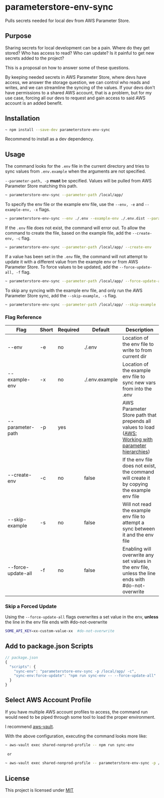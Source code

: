 # parameterstore-env-sync

Pulls secrets needed for local dev from AWS Parameter Store.

## Purpose

Sharing secrets for local development can be a pain. Where do they get stored? Who has access to read? Who can update? Is it painful to get new secrets added to the project?

This is a proposal on how to answer some of these questions.

By keeping needed secrets in AWS Parameter Store, where devs have access, we answer the storage question, we can control who reads and writes, and we can streamline the syncing of the values. If your devs don't have permissions to a shared AWS account, that is a problem, but for my use case, forcing all our devs to request and gain access to said AWS account is an added benefit.

## Installation

```bash
~ npm install --save-dev parameterstore-env-sync
```

Recommend to install as a dev dependency.

## Usage

The command looks for the `.env` file in the current directory and tries to sync values from `.env.example` when the arguments are not specified.

`--parameter-path, -p` **must** be specified. Values will be pulled from AWS Parameter Store matching this path.

```bash
~ parameterstore-env-sync --parameter-path /local/app/
```

To specify the env file or the example env file, use the `--env, -e` and `--example-env, -x` flags.

```bash
~ parameterstore-env-sync --env ./.env --example-env ./.env.dist --parameter-path /local/app/
```

If the `.env` file does not exist, the command will error out. To allow the command to create the file, based on the example file, add the `--create-env, -c` flag.

```bash
~ parameterstore-env-sync --parameter-path /local/app/ --create-env
```

If a value has been set in the `.env` file, the command will not attempt to update it with a different value from the example env or from AWS Parameter Store. To force values to be updated, add the `--force-update-all, -f` flag.

```bash
~ parameterstore-env-sync --parameter-path /local/app/ --force-update-all
```

To skip any syncing with the example env file, and only run the AWS Parameter Store sync, add the `--skip-example, -s` flag.

```bash
~ parameterstore-env-sync --parameter-path /local/app/ --skip-example
```

### Flag Reference

| Flag             | Short | Required | Default        | Description                                                                                                                                                                                            |
|------------------|-------|----------|----------------|--------------------------------------------------------------------------------------------------------------------------------------------------------------------------------------------------------|
| --env            | -e    | no | ./.env         | Location of the env file to write to from current dir                                                                                                                                                  |
| --example-env    | -x    | no | ./.env.example | Location of the example env file to sync new vars from into the .env                                                                                                                                   |
| --parameter-path | -p    | yes |  | AWS Parameter Store path that prepends all values to load ([AWS: Working with parameter hierarchies](https://docs.aws.amazon.com/systems-manager/latest/userguide/sysman-paramstore-hierarchies.html)) |
| --create-env     | -c    | no | false | If the env file does not exist, the command will create it by copying the example env file                                                                                                             |
| --skip-example   | -s    | no | false | Will not read the example env file to attempt a sync between it and the env file                                                                                                                       |
| --force-update-all  | -f    | no | false | Enabling will overwrite any set values in the env file, unless the line ends with #do-not-overwrite                                                                                                    |

### Skip a Forced Update

Using the `--force-update-all` flags overwrites a set value in the env, **unless** the line in the env file ends with #do-not-overwrite

```bash
SOME_API_KEY=xx-custom-value-xx  #do-not-overwrite
```

## Add to package.json Scripts

```js
// package.json
{
  "scripts": {
    "sync-env": "parameterstore-env-sync -p /local/app/ -c",
    "sync-env:force-update": "npm run sync-env -- --force-update-all"
  }
}
```

## Select AWS Account Profile

If you have multiple AWS account profiles to access, the command run would need to be piped through some tool to load the proper environment.

I recommend [aws-vault](https://github.com/99designs/aws-vault).

With the above configuration, executing the command looks more like:

```bash
~ aws-vault exec shared-nonprod-profile -- npm run sync-env 
 
 or 
 
~ aws-vault exec shared-nonprod-profile -- parameterstore-env-sync -p /local/app/
```

## License
This project is licensed under [MIT](./LICENSE)